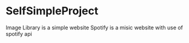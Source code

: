 # SelfSimpleProject
Image Library is a simple website 
Spotify is a misic website with use of spotify api
